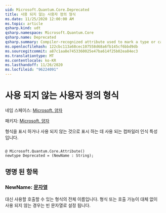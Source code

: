 ```yaml
---
uid: Microsoft.Quantum.Core.Deprecated
title: 사용 되지 않는 사용자 정의 형식
ms.date: 11/25/2020 12:00:00 AM
ms.topic: article
qsharp.kind: udt
qsharp.namespace: Microsoft.Quantum.Core
qsharp.name: Deprecated
qsharp.summary: Compiler-recognized attribute used to mark a type or callable as deprecated.
ms.openlocfilehash: 122cbc113a68cec107558d68a6fb145cf6bbd9db
ms.sourcegitcommit: a87c1aa8e7453360025e47ba614f25b02ea84ec3
ms.translationtype: MT
ms.contentlocale: ko-KR
ms.lasthandoff: 11/26/2020
ms.locfileid: "96224091"
---
```

# <a name="deprecated-user-defined-type"></a>사용 되지 않는 사용자 정의 형식

네임 스페이스: [Microsoft. 양자](xref:Microsoft.Quantum.Core)

패키지: [Microsoft. 양자](https://nuget.org/packages/Microsoft.Quantum.QSharp.Core)


형식을 표시 하거나 사용 되지 않는 것으로 표시 하는 데 사용 되는 컴파일러 인식 특성입니다.

```qsharp

@ Microsoft.Quantum.Core.Attribute()
newtype Deprecated = (NewName : String);
```



## <a name="named-items"></a>명명 된 항목

### <a name="newname--string"></a>NewName: [문자열](xref:microsoft.quantum.lang-ref.string)

대신 사용할 호출할 수 있는 형식의 전체 이름입니다.
형식 또는 호출 가능이 대체 없이 사용 되지 않는 경우는 빈 문자열로 설정 됩니다.
